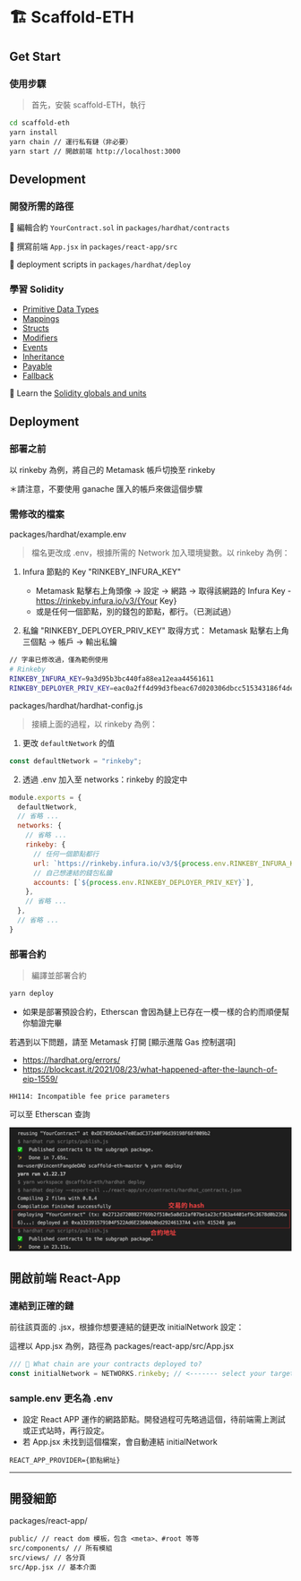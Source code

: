 # 🏗 Scaffold-ETH

## Get Start

### 使用步驟

> 首先，安裝 scaffold-ETH，執行
```bash
cd scaffold-eth
yarn install
yarn chain // 運行私有鏈（非必要）
yarn start // 開啟前端 http://localhost:3000
```

## Development

### 開發所需的路徑

🔏 編輯合約 `YourContract.sol` in `packages/hardhat/contracts`

📝 撰寫前端 `App.jsx` in `packages/react-app/src`

💼 deployment scripts in `packages/hardhat/deploy`

### 學習 Solidity
- [Primitive Data Types](https://solidity-by-example.org/primitives/)
- [Mappings](https://solidity-by-example.org/mapping/)
- [Structs](https://solidity-by-example.org/structs/)
- [Modifiers](https://solidity-by-example.org/function-modifier/)
- [Events](https://solidity-by-example.org/events/)
- [Inheritance](https://solidity-by-example.org/inheritance/)
- [Payable](https://solidity-by-example.org/payable/)
- [Fallback](https://solidity-by-example.org/fallback/)

📧 Learn the [Solidity globals and units](https://solidity.readthedocs.io/en/v0.6.6/units-and-global-variables.html)

## Deployment

### 部署之前

以 rinkeby 為例，將自己的 Metamask 帳戶切換至 rinkeby

＊請注意，不要使用 ganache 匯入的帳戶來做這個步驟

### 需修改的檔案

packages/hardhat/example.env

> 檔名更改成 .env，根據所需的 Network 加入環境變數。以 rinkeby 為例：
  
1. Infura 節點的 Key "RINKEBY_INFURA_KEY" 
   - Metamask 點擊右上角頭像 -> 設定 -> 網路 -> 取得該網路的 Infura Key - https://rinkeby.infura.io/v3/{Your Key}
   - 或是任何一個節點，別的錢包的節點，都行。（已測試過）

2. 私鑰 "RINKEBY_DEPLOYER_PRIV_KEY" 取得方式：
   Metamask 點擊右上角三個點 -> 帳戶 -> 輸出私鑰

```bash
// 字串已修改過，僅為範例使用
# Rinkeby 
RINKEBY_INFURA_KEY=9a3d95b3bc440fa88ea12eaa44561611
RINKEBY_DEPLOYER_PRIV_KEY=eac0a2ff4d99d3fbeac67d020306dbcc515343186f4de0aa973fe2ca78cecd9f
```

packages/hardhat/hardhat-config.js

> 接續上面的過程，以 rinkeby 為例：

1. 更改 `defaultNetwork` 的值
```javascript
const defaultNetwork = "rinkeby";
```

2. 透過 .env 加入至 networks：rinkeby 的設定中
```javascript
module.exports = {
  defaultNetwork,
  // 省略 ...
  networks: {
    // 省略 ...
    rinkeby: {
      // 任何一個節點都行
      url: `https://rinkeby.infura.io/v3/${process.env.RINKEBY_INFURA_KEY}`, 
      // 自己想連結的錢包私鑰
      accounts: [`${process.env.RINKEBY_DEPLOYER_PRIV_KEY}`],
    },
    // 省略 ...
  },
  // 省略 ...
}
```

### 部署合約

> 編譯並部署合約

```bash
yarn deploy
```

* 如果是部署預設合約，Etherscan 會因為鏈上已存在一模一樣的合約而順便幫你驗證完畢

若遇到以下問題，請至 Metamask 打開 [顯示進階 Gas 控制選項]
- https://hardhat.org/errors/
- https://blockcast.it/2021/08/23/what-happened-after-the-launch-of-eip-1559/
```
HH114: Incompatible fee price parameters
```

可以至 Etherscan 查詢

![](./deployed.png)


## 開啟前端 React-App

### 連結到正確的鏈

前往該頁面的 .jsx，根據你想要連結的鏈更改 initialNetwork 設定：

這裡以 App.jsx 為例，路徑為 packages/react-app/src/App.jsx

```javascript
/// 📡 What chain are your contracts deployed to?
const initialNetwork = NETWORKS.rinkeby; // <------- select your target frontend network (localhost, rinkeby, xdai, mainnet)
```

### sample.env 更名為 .env
- 設定 React APP 運作的網路節點。開發過程可先略過這個，待前端需上測試或正式站時，再行設定。
- 若 App.jsx 未找到這個檔案，會自動連結 initialNetwork
```
REACT_APP_PROVIDER={節點網址}
```

---

## 開發細節

packages/react-app/
```
public/ // react dom 模板，包含 <meta>、#root 等等
src/components/ // 所有模組
src/views/ // 各分頁
src/App.jsx // 基本介面
```



